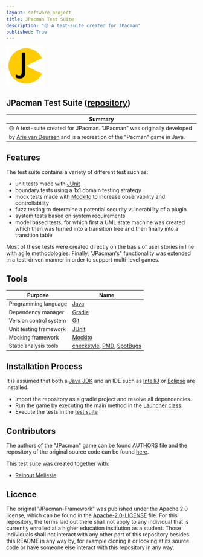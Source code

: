 ```yaml
---
layout: software-project
title: JPacman Test Suite
description: "🟡 A test-suite created for JPacman"
published: True
---
```


<img src= "/assets/software-projects/jpacman-test-suite/jpacman_logo.png" alt="JPacman Test Suite Logo" width="20%">

## JPacman Test Suite ([repository](https://github.com/johanneshagspiel/jpacman-test-suite))

| Summary  |
| -------------------------------------------------- |
| 🟡 A test-suite created for JPacman. "JPacman" was originally developed by [Arie van Deursen](https://github.com/avandeursen) and is a recreation of the "Pacman" game in Java.|

## Features

The test suite contains a variety of different test such as:

- unit tests made with [JUnit](https://junit.org/junit5/)
- boundary tests using a 1x1 domain testing strategy
- mock tests made with [Mockito](https://site.mockito.org/) to increase observability and controllability
- fuzz testing to determine a potential security vulnerability of a plugin
- system tests based on system requirements
- model based tests, for which first a UML state machine was created which then was turned into a transition tree and then finally into a transition table

Most of these tests were created directly on the basis of user stories in line with agile methodologies. Finally, "JPacman's" functionality was extended in a test-driven manner in order to support multi-level games.

## Tools

| Purpose                | Name                                                                                                                     |
|------------------------|--------------------------------------------------------------------------------------------------------------------------|
| Programming language   | [Java](https://openjdk.org/)                                                                                             |
| Dependency manager     | [Gradle]()                                                                                                               |
| Version control system | [Git](https://git-scm.com/)                                                                                              |
| Unit testing framework | [JUnit](https://junit.org/junit5/)                                                                                       |
| Mocking framework      | [Mockito](https://site.mockito.org/)                                                                                     |
| Static analysis tools  | [checkstyle](https://checkstyle.sourceforge.io/), [PMD](https://pmd.github.io/), [SpotBugs](https://spotbugs.github.io/) |


## Installation Process

It is assumed that both a [Java JDK](https://openjdk.org/) and an IDE such as [IntelliJ](https://www.jetbrains.com/idea/) or [Eclipse](https://www.eclipse.org/ide/) are installed.

- Import the repository as a gradle project and resolve all dependencies.
- Run the game by executing the main method in the [Launcher class](src/main/java/nl/tudelft/jpacman/Launcher.java).
- Execute the tests in the [test suite](src/test/java/nl/tudelft/jpacman)

## Contributors

The authors of the "JPacman" game can be found [AUTHORS](AUTHORS.md) file and the repository of the original source code can be found [here](https://github.com/SERG-Delft/jpacman-framework).

This test suite was created together with:

- [Reinout Meliesie](https://github.com/Zedfrigg)

## Licence

The original "JPacman-Framework" was published under the Apache 2.0 license, which can be found in the [Apache-2.0-LICENSE](https://github.com/johanneshagspiel/jpacman-test-suite/tree/master/Apache-2.0-LICENSE.txt) file. For this repository, the terms laid out there shall not apply to any individual that is currently enrolled at a higher education institution as a student. Those individuals shall not interact with any other part of this repository besides this README in any way by, for example cloning it or looking at its source code or have someone else interact with this repository in any way.
